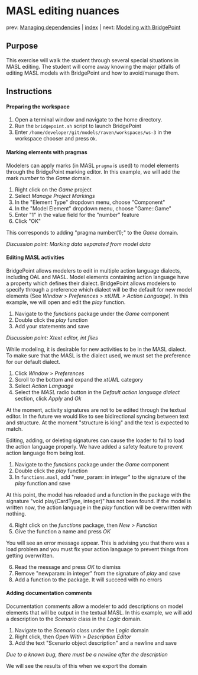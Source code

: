 MASL editing nuances
====================

prev: [Managing dependencies](exercise3.md) | [index](README.md) | next: [Modeling with BridgePoint](exercise5.md)

## Purpose

This exercise will walk the student through several special situations in MASL
editing. The student will come away knowing the major pitfalls of editing MASL
models with BridgePoint and how to avoid/manage them.

## Instructions

#### Preparing the workspace

1. Open a terminal window and navigate to the home directory.  
2. Run the `bridgepoint.sh` script to launch BridgePoint  
3. Enter `/home/developer/git/models/raven/workspaces/ws-3` in the workspace
chooser and press `Ok`.  

#### Marking elements with pragmas

Modelers can apply marks (in MASL `pragma` is used) to model elements through
the BridgePoint marking editor.  In this example, we will add the mark _number_
to the _Game_ domain.

1. Right click on the _Game_ project  
2. Select _Manage Project Markings_  
3. In the "Element Type" dropdown menu, choose "Component"  
4. In the "Model Element" dropdown menu, choose "Game::Game"  
5. Enter "1" in the value field for the "number" feature  
6. Click "OK"  

This corresponds to adding "pragma number(1);" to the _Game_ domain.

_Discussion point: Marking data separated from model data_

#### Editing MASL activities

BridgePoint allows modelers to edit in multiple action language dialects,
including OAL and MASL. Model elements containing action language have a
property which defines their dialect.  BridgePoint allows modelers to specify
through a preference which dialect will be the default for new model elements
(See _Window > Preferences > xtUML > Action Language_). In this example, we will
open and edit the _play_ function.

1. Navigate to the _functions_ package under the _Game_ component  
2. Double click the _play_ function  
3. Add your statements and save  

_Discussion point: Xtext editor, int files_

While modeling, it is desirable for new activities to be in the MASL dialect.
To make sure that the MASL is the dialect used, we must set the preference for
our default dialect.

1. Click _Window > Preferences_  
2. Scroll to the bottom and expand the _xtUML_ category  
3. Select _Action Language_  
4. Select the _MASL_ radio button in the _Default action language dialect_
section, click _Apply_ and _Ok_  

At the moment, activity signatures are not to be edited through the textual
editor. In the future we would like to see bidirectional syncing between text
and structure. At the moment "structure is king" and the text is expected to
match.

Editing, adding, or deleting signatures can cause the loader to fail to load the
action language properly. We have added a safety feature to prevent action
language from being lost.

1. Navigate to the _functions_ package under the _Game_ component  
2. Double click the _play_ function  
3. In `functions.masl`, add "new_param: in integer" to the signature of the
_play_ function and save  

At this point, the model has reloaded and a function in the package with the
signature "void play(CardType, integer)" has not been found. If the model is
written now, the action language in the _play_ function will be overwritten with
nothing.

4. Right click on the _functions_ package, then _New > Function_  
5. Give the function a name and press _OK_  

You will see an error message appear. This is advising you that there was a load
problem and you must fix your action language to prevent things from getting
overwritten.

6. Read the message and press _OK_ to dismiss  
7. Remove "newparam: in integer" from the signature of _play_ and save  
8. Add a function to the package. It will succeed with no errors  

#### Adding documentation comments

Documentation comments allow a modeler to add descriptions on model elements
that will be output in the textual MASL. In this example, we will add a
description to the _Scenario_ class in the _Logic_ domain.

1. Navigate to the _Scenario_ class under the _Logic_ domain  
2. Right click, then _Open With > Description Editor_  
3. Add the text "Scenario object description" and a newline and save  

_Due to a known bug, there must be a newline after the description_

We will see the results of this when we export the domain  

